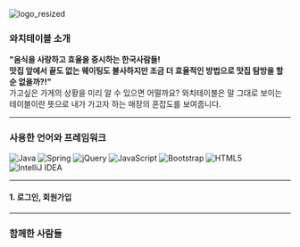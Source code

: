 ![logo_resized](https://user-images.githubusercontent.com/86641712/150141160-fe74de5d-2c47-45e1-87b9-5d132f508eba.png)

### 와치테이블 소개
**"음식을 사랑하고 효율을 중시하는 한국사람들! <br>
맛집 앞에서 끝도 없는 웨이팅도 불사하지만 조금 더 효율적인 방법으로 맛집 탐방을 할 순 없을까?!" <br>**
가고싶은 가게의 상황을 미리 알 수 있으면 어떨까요? 와치테이블은 말 그대로 보이는 테이블이란 뜻으로 내가 가고자 하는 매장의 혼잡도를 보여줍니다.
***
### 사용한 언어와 프레임워크
![Java](https://img.shields.io/badge/java-%23ED8B00.svg?style=for-the-badge&logo=java&logoColor=white)
![Spring](https://img.shields.io/badge/spring-%236DB33F.svg?style=for-the-badge&logo=spring&logoColor=white)
![jQuery](https://img.shields.io/badge/jquery-%230769AD.svg?style=for-the-badge&logo=jquery&logoColor=white)
![JavaScript](https://img.shields.io/badge/javascript-%23323330.svg?style=for-the-badge&logo=javascript&logoColor=%23F7DF1E)
![Bootstrap](https://img.shields.io/badge/bootstrap-%23563D7C.svg?style=for-the-badge&logo=bootstrap&logoColor=white)
![HTML5](https://img.shields.io/badge/html5-%23E34F26.svg?style=for-the-badge&logo=html5&logoColor=white)
![IntelliJ IDEA](https://img.shields.io/badge/IntelliJIDEA-000000.svg?style=for-the-badge&logo=intellij-idea&logoColor=white)
***

#### 1. 로그인, 회원가입




***
### 함께한 사람들
